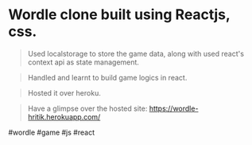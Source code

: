 # Wordle clone built using Reactjs, css. 
> Used localstorage to store the game data, along with used react's context api as state management.

> Handled and learnt to build game logics in react.

> Hosted it over heroku.

> Have a glimpse over the hosted site: https://wordle-hritik.herokuapp.com/

 #wordle #game #js #react

